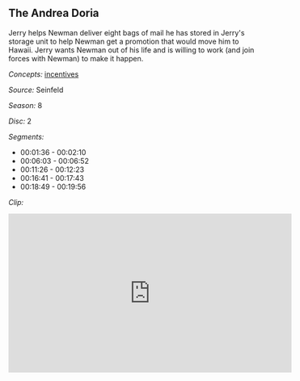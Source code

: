 ## The Andrea Doria

Jerry helps Newman deliver eight bags of mail he has stored in Jerry's storage unit to help Newman get a promotion that would move him to Hawaii.  Jerry wants Newman out of his life and is willing to work (and join forces with Newman) to make it happen.

*Concepts:*
[incentives](/concept/incentives/)

*Source:* Seinfeld

*Season:* 8

*Disc:* 2

*Segments:*

 * 00:01:36 - 00:02:10
 * 00:06:03 - 00:06:52
 * 00:11:26 - 00:12:23
 * 00:16:41 - 00:17:43
 * 00:18:49 - 00:19:56

*Clip:*

<iframe width="560" height="315" src="https://criticalcommons.org/embed?m=Ys9v4cC5c" frameborder="0" allowfullscreen></iframe>
